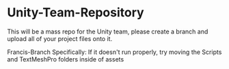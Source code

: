 # Unity-Team-Repository
This will be a mass repo for the Unity team, please create a branch and upload all of your project files onto it.

Francis-Branch Specifically: If it doesn't run properly, try moving the Scripts and TextMeshPro folders inside of assets
